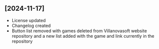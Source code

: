 ## [2024-11-17]
- License updated
- Changelog created
- Button list removed with games deleted from Villanovasoft website repository and a new list added with the game and link currently in the repository
